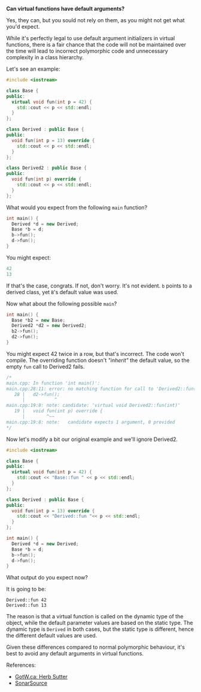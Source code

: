**Can virtual functions have default arguments?**

Yes, they can, but you sould not rely on them, as you might not get what you'd expect. 

While it's perfectly legal to use default argument initializers in virtual functions, there is a fair chance that the code will not be maintained over the time will lead to incorrect polymorphic code and unnecessary complexity in a class hierarchy.

Let's see an example:

```cpp
#include <iostream>

class Base {
public:
  virtual void fun(int p = 42) {
    std::cout << p << std::endl;
  }
};

class Derived : public Base {
public:
  void fun(int p = 13) override {
    std::cout << p << std::endl;
  }
};

class Derived2 : public Base {
public:
  void fun(int p) override {
    std::cout << p << std::endl;
  }
};
```

What would you expect from the following `main` function?

```cpp
int main() {
  Derived *d = new Derived;
  Base *b = d;
  b->fun();
  d->fun();
}
```

You might expect:
```cpp
42
13
```

If that's the case, congrats. If not, don't worry. It's not evident. `b` points to a derived class, yet `B`'s default value was used.

Now what about the following possible `main`?

```cpp
int main() {
  Base *b2 = new Base;
  Derived2 *d2 = new Derived2;
  b2->fun();
  d2->fun();
}
```

You might expect 42 twice in a row, but that's incorrect. The code won't compile. The overriding function doesn't _"inherit"_ the default value, so the empty `fun` call to Derived2 fails.

```cpp
/*
main.cpp: In function 'int main()':
main.cpp:28:11: error: no matching function for call to 'Derived2::fun()'
   28 |   d2->fun();
      |           ^
main.cpp:19:8: note: candidate: 'virtual void Derived2::fun(int)'
   19 |   void fun(int p) override {
      |        ^~~
main.cpp:19:8: note:   candidate expects 1 argument, 0 provided
*/
```

Now let's modify a bit our original example and we'll ignore Derived2.

```cpp
#include <iostream>

class Base {
public:
  virtual void fun(int p = 42) {
    std::cout << "Base::fun " << p << std::endl;
  }
};

class Derived : public Base {
public:
  void fun(int p = 13) override {
    std::cout << "Derived::fun "<< p << std::endl;
  }
};

int main() {
  Derived *d = new Derived;
  Base *b = d;
  b->fun();
  d->fun();
}
```

What output do you expect now?

It is going to be:

```
Derived::fun 42
Derived::fun 13
```
The reason is that a virtual function is called on the dynamic type of the object, while the default parameter values are based on the static type. The dynamic type is `Derived` in both cases, but the static type is different, hence the different default values are used.

Given these differences compared to normal polymorphic behaviour, it's best to avoid any default arguments in virtual functions.

References:
- [GotW.ca: Herb Sutter](http://www.gotw.ca/publications/mill18.htm)
- [SonarSource](https://rules.sonarsource.com/cpp/RSPEC-3719)